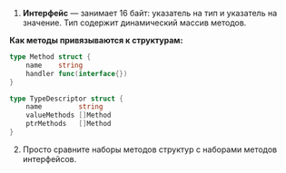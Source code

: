 1. **Интерфейс** — занимает 16 байт: указатель на тип и указатель на значение. Тип содержит динамический массив методов.

**Как методы привязываются к структурам:**
```go
type Method struct {
	name    string           
	handler func(interface{}) 
}

type TypeDescriptor struct {
	name         string   
	valueMethods []Method 
	ptrMethods   []Method
}
```

2. Просто сравните наборы методов структур с наборами методов интерфейсов.